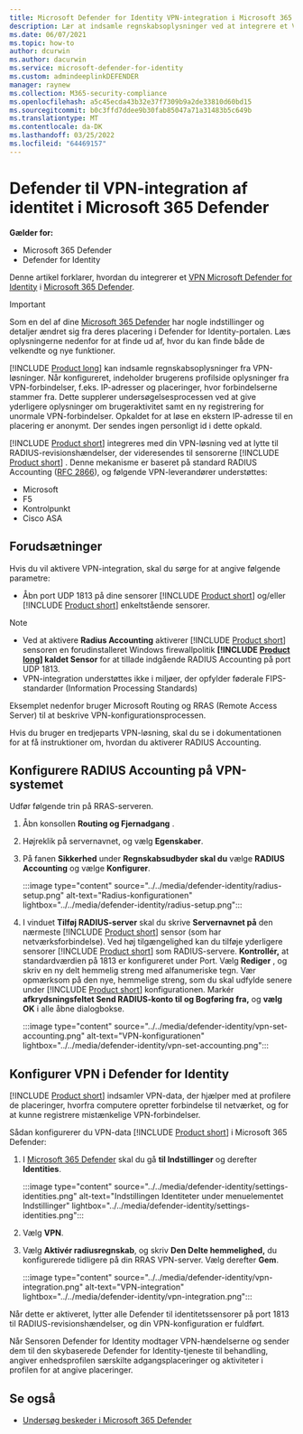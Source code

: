 ```yaml
---
title: Microsoft Defender for Identity VPN-integration i Microsoft 365 Defender
description: Lær at indsamle regnskabsoplysninger ved at integrere et VPN til Microsoft Defender for Identity i Microsoft 365 Defender
ms.date: 06/07/2021
ms.topic: how-to
author: dcurwin
ms.author: dacurwin
ms.service: microsoft-defender-for-identity
ms.custom: admindeeplinkDEFENDER
manager: raynew
ms.collection: M365-security-compliance
ms.openlocfilehash: a5c45ecda43b32e37f7309b9a2de33810d60bd15
ms.sourcegitcommit: b0c3ffd7ddee9b30fab85047a71a31483b5c649b
ms.translationtype: MT
ms.contentlocale: da-DK
ms.lasthandoff: 03/25/2022
ms.locfileid: "64469157"
---
```

# <a name="defender-for-identity-vpn-integration-in-microsoft-365-defender"></a>Defender til VPN-integration af identitet i Microsoft 365 Defender

**Gælder for:**

- Microsoft 365 Defender
- Defender for Identity

Denne artikel forklarer, hvordan du integrerer et [VPN Microsoft Defender for Identity](/defender-for-identity) i [Microsoft 365 Defender](/microsoft-365/security/defender/overview-security-center).

>[!IMPORTANT]
>Som en del af dine <a href="https://go.microsoft.com/fwlink/p/?linkid=2077139" target="_blank">Microsoft 365 Defender</a> har nogle indstillinger og detaljer ændret sig fra deres placering i Defender for Identity-portalen. Læs oplysningerne nedenfor for at finde ud af, hvor du kan finde både de velkendte og nye funktioner.

[!INCLUDE [Product long](includes/product-long.md)] kan indsamle regnskabsoplysninger fra VPN-løsninger. Når konfigureret, indeholder brugerens profilside oplysninger fra VPN-forbindelser, f.eks. IP-adresser og placeringer, hvor forbindelserne stammer fra. Dette supplerer undersøgelsesprocessen ved at give yderligere oplysninger om brugeraktivitet samt en ny registrering for unormale VPN-forbindelser. Opkaldet for at løse en ekstern IP-adresse til en placering er anonymt. Der sendes ingen personligt id i dette opkald.

[!INCLUDE [Product short](includes/product-short.md)] integreres med din VPN-løsning ved at lytte til RADIUS-revisionshændelser, der videresendes til sensorerne [!INCLUDE [Product short](includes/product-short.md)] . Denne mekanisme er baseret på standard RADIUS Accounting ([RFC 2866](https://tools.ietf.org/html/rfc2866)), og følgende VPN-leverandører understøttes:

- Microsoft
- F5
- Kontrolpunkt
- Cisco ASA

## <a name="prerequisites"></a>Forudsætninger

Hvis du vil aktivere VPN-integration, skal du sørge for at angive følgende parametre:

- Åbn port UDP 1813 på dine sensorer [!INCLUDE [Product short](includes/product-short.md)] og/eller [!INCLUDE [Product short](includes/product-short.md)] enkeltstående sensorer.

> [!NOTE]
>
> - Ved at aktivere **Radius Accounting** aktiverer [!INCLUDE [Product short](includes/product-short.md)] sensoren en forudinstalleret Windows firewallpolitik **[!INCLUDE [Product long](includes/product-long.md)] kaldet Sensor** for at tillade indgående RADIUS Accounting på port UDP 1813.
> - VPN-integration understøttes ikke i miljøer, der opfylder føderale FIPS-standarder (Information Processing Standards)

Eksemplet nedenfor bruger Microsoft Routing og RRAS (Remote Access Server) til at beskrive VPN-konfigurationsprocessen.

Hvis du bruger en tredjeparts VPN-løsning, skal du se i dokumentationen for at få instruktioner om, hvordan du aktiverer RADIUS Accounting.

## <a name="configure-radius-accounting-on-the-vpn-system"></a>Konfigurere RADIUS Accounting på VPN-systemet

Udfør følgende trin på RRAS-serveren.

1. Åbn konsollen **Routing og Fjernadgang** .
1. Højreklik på servernavnet, og vælg **Egenskaber**.
1. På fanen **Sikkerhed** under **Regnskabsudbyder skal du** vælge **RADIUS Accounting** og vælge **Konfigurer**.

   :::image type="content" source="../../media/defender-identity/radius-setup.png" alt-text="Radius-konfigurationen" lightbox="../../media/defender-identity/radius-setup.png":::

1. I vinduet **Tilføj RADIUS-server** skal du skrive **Servernavnet på** den nærmeste [!INCLUDE [Product short](includes/product-short.md)] sensor (som har netværksforbindelse). Ved høj tilgængelighed kan du tilføje yderligere sensorer [!INCLUDE [Product short](includes/product-short.md)] som RADIUS-servere. **Kontrollér,** at standardværdien på 1813 er konfigureret under Port. Vælg **Rediger** , og skriv en ny delt hemmelig streng med alfanumeriske tegn. Vær opmærksom på den nye, hemmelige streng, som du skal udfylde senere under [!INCLUDE [Product short](includes/product-short.md)] konfigurationen. Markér **afkrydsningsfeltet Send RADIUS-konto til og Bogføring fra,** og **vælg OK** i alle åbne dialogbokse.

   :::image type="content" source="../../media/defender-identity/vpn-set-accounting.png" alt-text="VPN-konfigurationen" lightbox="../../media/defender-identity/vpn-set-accounting.png":::

## <a name="configure-vpn-in-defender-for-identity"></a>Konfigurer VPN i Defender for Identity

[!INCLUDE [Product short](includes/product-short.md)] indsamler VPN-data, der hjælper med at profilere de placeringer, hvorfra computere opretter forbindelse til netværket, og for at kunne registrere mistænkelige VPN-forbindelser.

Sådan konfigurerer du VPN-data [!INCLUDE [Product short](includes/product-short.md)] i Microsoft 365 Defender:

1. I <a href="https://go.microsoft.com/fwlink/p/?linkid=2077139" target="_blank">Microsoft 365 Defender</a> skal du gå **til Indstillinger** og derefter **Identities**.

   :::image type="content" source="../../media/defender-identity/settings-identities.png" alt-text="Indstillingen Identiteter under menuelementet Indstillinger" lightbox="../../media/defender-identity/settings-identities.png":::

1. Vælg **VPN**.
1. Vælg **Aktivér radiusregnskab**, og skriv **Den Delte hemmelighed,** du konfigurerede tidligere på din RRAS VPN-server. Vælg derefter **Gem**.

   :::image type="content" source="../../media/defender-identity/vpn-integration.png" alt-text="VPN-integration" lightbox="../../media/defender-identity/vpn-integration.png":::

Når dette er aktiveret, lytter alle Defender til identitetssensorer på port 1813 til RADIUS-revisionshændelser, og din VPN-konfiguration er fuldført.

Når Sensoren Defender for Identity modtager VPN-hændelserne og sender dem til den skybaserede Defender for Identity-tjeneste til behandling, angiver enhedsprofilen særskilte adgangsplaceringer og aktiviteter i profilen for at angive placeringer.

## <a name="see-also"></a>Se også

- [Undersøg beskeder i Microsoft 365 Defender](../defender/investigate-alerts.md)
